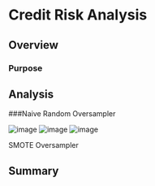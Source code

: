 # Credit Risk Analysis

## Overview
### Purpose

## Analysis

###Naive Random Oversampler

![image](https://user-images.githubusercontent.com/108503112/212448956-76cc143b-d700-4dc9-bc47-54fed88cb1ec.png)
![image](https://user-images.githubusercontent.com/108503112/212449169-bfc96990-1d6c-4bc5-8841-eda53da9d882.png)
![image](https://user-images.githubusercontent.com/108503112/212449079-6306717e-19ba-4d79-bd5c-01a65934320f.png)

SMOTE Oversampler

## Summary
